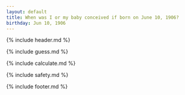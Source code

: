 ```yaml
---
layout: default
title: When was I or my baby conceived if born on June 10, 1906?
birthday: Jun 10, 1906
---
```


{% include header.md %}

{% include guess.md %}

{% include calculate.md %}

{% include safety.md %}

{% include footer.md %}



